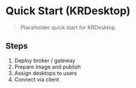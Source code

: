 # Quick Start (KRDesktop)

> Placeholder quick start for KRDesktop.

## Steps
1. Deploy broker / gateway
2. Prepare image and publish
3. Assign desktops to users
4. Connect via client
